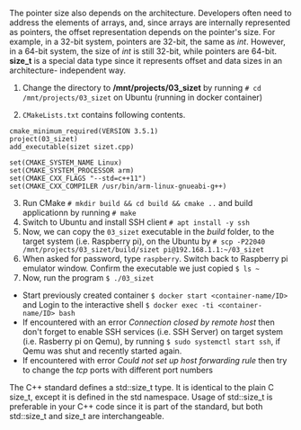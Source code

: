 The pointer size also depends on the architecture. Developers often need to address the elements of arrays, and, since arrays are internally represented as pointers, the offset representation depends on the pointer's size.
For example, in a 32-bit system, pointers are 32-bit, the same as _int_. However, in a 64-bit system, the size of _int_ is still 32-bit, while pointers are 64-bit.
**size_t** is a special data type since it represents offset and data sizes in an architecture- independent way.

1. Change the directory to **/mnt/projects/03_sizet** by running `# cd /mnt/projects/03_sizet` on Ubuntu (running in docker container)

2. `CMakeLists.txt` contains following contents.
```make
cmake_minimum_required(VERSION 3.5.1)
project(03_sizet)
add_executable(sizet sizet.cpp)

set(CMAKE_SYSTEM_NAME Linux)
set(CMAKE_SYSTEM_PROCESSOR arm)
set(CMAKE_CXX_FLAGS "--std=c++11")
set(CMAKE_CXX_COMPILER /usr/bin/arm-linux-gnueabi-g++)
```

3. Run CMake `# mkdir build && cd build && cmake ..` and build applicationn by running `# make`
4. Switch to Ubuntu and install SSH client `# apt install -y ssh`
5. Now, we can copy the `03_sizet` executable in the _build_ folder, to the target system (i.e. Raspberry pi), on the Ubuntu by `# scp -P22040 /mnt/projects/03_sizet/build/sizet pi@192.168.1.1:~/03_sizet`
6. When asked for password, type `raspberry`. Switch back to Raspberry pi emulator window. Confirm the executable we just copied `$ ls ~`
7. Now, run the program `$ ./03_sizet`

   
* Start previously created container `$ docker start <container-name/ID>` and Login to the interactive shell `$ docker exec -ti <container-name/ID> bash` 
* If encountered with an error _Connection closed by remote host_ then don't forget to enable SSH services (i.e. SSH Server) on target system (i.e. Rasberry pi on Qemu), by running `$ sudo systemctl start ssh`, if Qemu was shut and recently started again.
* If encountered with error _Could not set up host forwarding rule_ then try to change the _tcp_ ports with different port numbers

The C++ standard defines a std::size_t type. It is identical to the plain C size_t, except it is defined in the std namespace. Usage of std::size_t is preferable in your C++ code since it is part of the standard, but both std::size_t and size_t are interchangeable.
